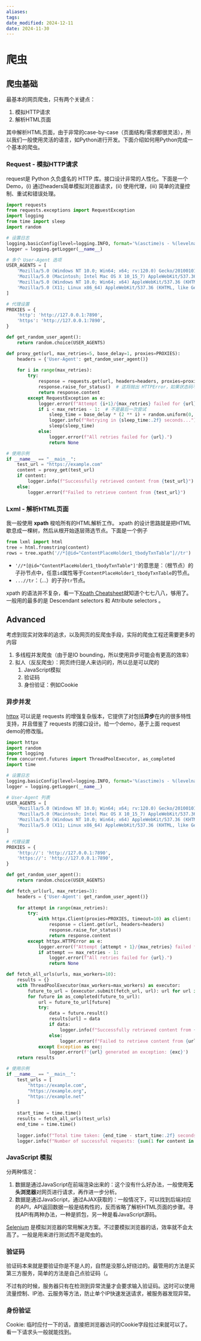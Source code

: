```yaml
---
aliases: 
tags: 
date_modified: 2024-12-11
date: 2024-11-30
---
```


# 爬虫

## 爬虫基础

最基本的网页爬虫，只有两个关键点：

1. 模拟HTTP请求
2. 解析HTML页面  

其中解析HTML页面，由于非常的case-by-case（页面结构/需求都很灵活），所以我们一般使用灵活的语言，如Python进行开发。下面介绍如何用Python完成一个基本的爬虫。

### Request - 模拟HTTP请求

request是 Python 久负盛名的 HTTP 库。接口设计非常的人性化。下面是一个Demo，(i) 通过headers简单模拟浏览器请求，(ii) 使用代理，(iii) 简单的流量控制、重试和错误处理。

```python
import requests
from requests.exceptions import RequestException
import logging
from time import sleep
import random

# 设置日志
logging.basicConfig(level=logging.INFO, format='%(asctime)s - %(levelname)s - %(message)s')
logger = logging.getLogger(__name__)

# 多个 User-Agent 选项
USER_AGENTS = [
    'Mozilla/5.0 (Windows NT 10.0; Win64; x64; rv:120.0) Gecko/20100101 Firefox/120.0',
    'Mozilla/5.0 (Macintosh; Intel Mac OS X 10_15_7) AppleWebKit/537.36 (KHTML, like Gecko) Chrome/120.0.0.0 Safari/537.36',
    'Mozilla/5.0 (Windows NT 10.0; Win64; x64) AppleWebKit/537.36 (KHTML, like Gecko) Chrome/120.0.0.0 Safari/537.36',
    'Mozilla/5.0 (X11; Linux x86_64) AppleWebKit/537.36 (KHTML, like Gecko) Chrome/120.0.0.0 Safari/537.36',
]

# 代理设置
PROXIES = {
    'http': 'http://127.0.0.1:7890',
    'https': 'http://127.0.0.1:7890',
}

def get_random_user_agent():
    return random.choice(USER_AGENTS)

def proxy_get(url, max_retries=5, base_delay=1, proxies=PROXIES):
    headers = {'User-Agent': get_random_user_agent()}
    
    for i in range(max_retries):
        try:
            response = requests.get(url, headers=headers, proxies=proxies, timeout=10)
            response.raise_for_status()  # 这将抛出 HTTPError，如果状态码不是 200
            return response.content
        except RequestException as e:
            logger.error(f"Attempt {i+1}/{max_retries} failed for {url}. Error: {str(e)}")
            if i < max_retries - 1:  # 不是最后一次尝试
                sleep_time = base_delay * (2 ** i) + random.uniform(0, 1)  # 指数退避 + 随机化
                logger.info(f"Retrying in {sleep_time:.2f} seconds...")
                sleep(sleep_time)
            else:
                logger.error(f"All retries failed for {url}.")
                return None

# 使用示例
if __name__ == "__main__":
    test_url = "https://example.com"
    content = proxy_get(test_url)
    if content:
        logger.info(f"Successfully retrieved content from {test_url}")
    else:
        logger.error(f"Failed to retrieve content from {test_url}")
```

### Lxml - 解析HTML页面

我一般使用 **xpath** 梭哈所有的HTML解析工作。 xpath 的设计思路就是把HTML歇息成一棵树，然后从根开始逐层筛选节点。下面是一个例子

```python
from lxml import html
tree = html.fromstring(content)
rows = tree.xpath('//*[@id="ContentPlaceHolder1_tbodyTxnTable"]//tr')
```

- `'//*[@id="ContentPlaceHolder1_tbodyTxnTable"]'`的意思是：（根节点）的子孙节点中，任意`id`属性等于`ContentPlaceHolder1_tbodyTxnTable`的节点。
- `...//tr`：（...）的子孙`tr`节点。

xpath 的语法并不复杂，看一下[Xpath Cheatsheet](https://devhints.io/xpath)就知道个七七八八，够用了。一般用的最多的是 Descendant selectors 和 Attribute selectors 。

## Advanced

考虑到现实对效率的追求，以及网页的反爬虫手段，实际的爬虫工程还需要更多的内容

1. 多线程并发爬虫（由于是IO bounding，所以使用异步可能会有更高的效率）
2. 拟人（反反爬虫）：网页终归是人来访问的，所以总是可以爬的
    1. JavaScript模拟
    2. 验证码
    3. 身份验证：例如Cookie

### 异步并发

[httpx](https://github.com/encode/httpx) 可以说是 requests 的增强复杂版本，它提供了对包括**异步**在内的很多特性支持，并且借鉴了 requests 的接口设计。给一个demo，基于上面 request demo的修改版。

```python
import httpx
import random
import logging
from concurrent.futures import ThreadPoolExecutor, as_completed
import time

# 设置日志
logging.basicConfig(level=logging.INFO, format='%(asctime)s - %(levelname)s - %(message)s')
logger = logging.getLogger(__name__)

# User-Agent 列表
USER_AGENTS = [
    'Mozilla/5.0 (Windows NT 10.0; Win64; x64; rv:120.0) Gecko/20100101 Firefox/120.0',
    'Mozilla/5.0 (Macintosh; Intel Mac OS X 10_15_7) AppleWebKit/537.36 (KHTML, like Gecko) Chrome/120.0.0.0 Safari/537.36',
    'Mozilla/5.0 (Windows NT 10.0; Win64; x64) AppleWebKit/537.36 (KHTML, like Gecko) Chrome/120.0.0.0 Safari/537.36',
    'Mozilla/5.0 (X11; Linux x86_64) AppleWebKit/537.36 (KHTML, like Gecko) Chrome/120.0.0.0 Safari/537.36',
]

# 代理设置
PROXIES = {
    'http://': 'http://127.0.0.1:7890',
    'https://': 'http://127.0.0.1:7890',
}

def get_random_user_agent():
    return random.choice(USER_AGENTS)

def fetch_url(url, max_retries=3):
    headers = {'User-Agent': get_random_user_agent()}
    
    for attempt in range(max_retries):
        try:
            with httpx.Client(proxies=PROXIES, timeout=10) as client:
                response = client.get(url, headers=headers)
                response.raise_for_status()
                return response.content
        except httpx.HTTPError as e:
            logger.error(f"Attempt {attempt + 1}/{max_retries} failed for {url}. Error: {str(e)}")
            if attempt == max_retries - 1:
                logger.error(f"All retries failed for {url}.")
                return None

def fetch_all_urls(urls, max_workers=10):
    results = {}
    with ThreadPoolExecutor(max_workers=max_workers) as executor:
        future_to_url = {executor.submit(fetch_url, url): url for url in urls}
        for future in as_completed(future_to_url):
            url = future_to_url[future]
            try:
                data = future.result()
                results[url] = data
                if data:
                    logger.info(f"Successfully retrieved content from {url}")
                else:
                    logger.error(f"Failed to retrieve content from {url}")
            except Exception as exc:
                logger.error(f'{url} generated an exception: {exc}')
    return results

# 使用示例
if __name__ == "__main__":
    test_urls = [
        "https://example.com",
        "https://example.org",
        "https://example.net"
    ]
    
    start_time = time.time()
    results = fetch_all_urls(test_urls)
    end_time = time.time()
    
    logger.info(f"Total time taken: {end_time - start_time:.2f} seconds")
    logger.info(f"Number of successful requests: {sum(1 for content in results.values() if content is not None)}")
```

### JavaScript 模拟

分两种情况：

1. 数据是通过JavaScript在前端渲染出来的：这个没有什么好办法，一般使用**无头浏览器**对网页进行请求，再作进一步分析。
2. 数据是通过JavaScript，通过AJAX获取的：一般情况下，可以找到后端对应的API，API返回数据一般是结构性的，反而省略了解析HTML页面的步骤。寻找API有两种办法，一种是抓包，另一种是看JavaScript源码。

[Selenium](https://www.selenium.dev/zh-cn/) 是模拟浏览器的常用解决方案。不过要模拟浏览器的话，效率就不会太高了。一般是用来进行测试而不是爬虫的。

### 验证码

验证码本来就是要验证你是不是人的，自然是没那么好绕过的。最管用的方法是买第三方服务，简单的方法是自己点验证码（。

不过有的时候，服务器只有在检测到异常流量才会要求输入验证码。这时可以使用流量控制、IP池、云服务等方法，防止单个IP快速发送请求，被服务器发现异常。

### 身份验证

Cookie: 临时应付一下的话，直接把浏览器访问的Cookie字段拉过来就可以了。看一下请求头一般就能找到。
